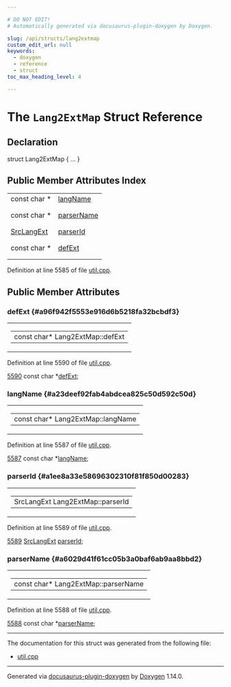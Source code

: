 ```yaml
---

# DO NOT EDIT!
# Automatically generated via docusaurus-plugin-doxygen by Doxygen.

slug: /api/structs/lang2extmap
custom_edit_url: null
keywords:
  - doxygen
  - reference
  - struct
toc_max_heading_level: 4

---
```


<div class="doxyPage">

# The `Lang2ExtMap` Struct Reference



## Declaration

<div class="doxyDeclaration">
struct Lang2ExtMap { ... }
</div>

## Public Member Attributes Index

<table class="doxyMembersIndex">

<tr class="doxyMemberIndexItem">
<td class="doxyMemberIndexItemType" align="left" valign="top">const char *</td>
<td class="doxyMemberIndexItemName" align="left" valign="top"><a href="#a23deef92fab4abdcea825c50d592c50d">langName</a></td>
</tr>
<tr class="doxyMemberIndexDescription">
<td class="doxyMemberIndexDescriptionLeft"></td>
<td class="doxyMemberIndexDescriptionRight">
</td>
</tr>
<tr class="doxyMemberIndexSeparator">
<td class="doxyMemberIndexSeparator" colspan="2"></td>
</tr>

<tr class="doxyMemberIndexItem">
<td class="doxyMemberIndexItemType" align="left" valign="top">const char *</td>
<td class="doxyMemberIndexItemName" align="left" valign="top"><a href="#a6029d41f61cc05b3a0baf6ab9aa8bbd2">parserName</a></td>
</tr>
<tr class="doxyMemberIndexDescription">
<td class="doxyMemberIndexDescriptionLeft"></td>
<td class="doxyMemberIndexDescriptionRight">
</td>
</tr>
<tr class="doxyMemberIndexSeparator">
<td class="doxyMemberIndexSeparator" colspan="2"></td>
</tr>

<tr class="doxyMemberIndexItem">
<td class="doxyMemberIndexItemType" align="left" valign="top"><a href="/web-doxygen/docs/api/files/src/types-h/#a9974623ce72fc23df5d64426b9178bf2">SrcLangExt</a></td>
<td class="doxyMemberIndexItemName" align="left" valign="top"><a href="#a1ee8a33e58696302310f81f850d00283">parserId</a></td>
</tr>
<tr class="doxyMemberIndexDescription">
<td class="doxyMemberIndexDescriptionLeft"></td>
<td class="doxyMemberIndexDescriptionRight">
</td>
</tr>
<tr class="doxyMemberIndexSeparator">
<td class="doxyMemberIndexSeparator" colspan="2"></td>
</tr>

<tr class="doxyMemberIndexItem">
<td class="doxyMemberIndexItemType" align="left" valign="top">const char *</td>
<td class="doxyMemberIndexItemName" align="left" valign="top"><a href="#a96f942f5553e916d6b5218fa32bcbdf3">defExt</a></td>
</tr>
<tr class="doxyMemberIndexDescription">
<td class="doxyMemberIndexDescriptionLeft"></td>
<td class="doxyMemberIndexDescriptionRight">
</td>
</tr>
<tr class="doxyMemberIndexSeparator">
<td class="doxyMemberIndexSeparator" colspan="2"></td>
</tr>

</table>


Definition at line 5585 of file <a href="/web-doxygen/docs/api/files/src/util-cpp">util.cpp</a>.

<div class="doxySectionDef">

## Public Member Attributes

### defExt {#a96f942f5553e916d6b5218fa32bcbdf3}

<div class="doxyMemberItem">
<div class="doxyMemberProto">
<table class="doxyMemberLabels">
<tr class="doxyMemberLabels">
<td class="doxyMemberLabelsLeft">
<table class="doxyMemberName">
<tr>
<td class="doxyMemberName">const char* Lang2ExtMap::defExt</td>
</tr>
</table>
</td>
</tr>
</table>
</div>
<div class="doxyMemberDoc">



Definition at line 5590 of file <a href="/web-doxygen/docs/api/files/src/util-cpp">util.cpp</a>.

<div class="doxyProgramListing">

<div class="doxyCodeLine"><span class="doxyLineNumber"><a href="#a96f942f5553e916d6b5218fa32bcbdf3">5590</a></span><span class="doxyLineContent"><span class="doxyHighlight">  </span><span class="doxyHighlightKeyword">const</span><span class="doxyHighlight"> </span><span class="doxyHighlightKeywordType">char</span><span class="doxyHighlight"> *<a href="#a96f942f5553e916d6b5218fa32bcbdf3">defExt</a>;</span></span></div>

</div>

</div>
</div>

### langName {#a23deef92fab4abdcea825c50d592c50d}

<div class="doxyMemberItem">
<div class="doxyMemberProto">
<table class="doxyMemberLabels">
<tr class="doxyMemberLabels">
<td class="doxyMemberLabelsLeft">
<table class="doxyMemberName">
<tr>
<td class="doxyMemberName">const char* Lang2ExtMap::langName</td>
</tr>
</table>
</td>
</tr>
</table>
</div>
<div class="doxyMemberDoc">



Definition at line 5587 of file <a href="/web-doxygen/docs/api/files/src/util-cpp">util.cpp</a>.

<div class="doxyProgramListing">

<div class="doxyCodeLine"><span class="doxyLineNumber"><a href="#a23deef92fab4abdcea825c50d592c50d">5587</a></span><span class="doxyLineContent"><span class="doxyHighlight">  </span><span class="doxyHighlightKeyword">const</span><span class="doxyHighlight"> </span><span class="doxyHighlightKeywordType">char</span><span class="doxyHighlight"> *<a href="#a23deef92fab4abdcea825c50d592c50d">langName</a>;</span></span></div>

</div>

</div>
</div>

### parserId {#a1ee8a33e58696302310f81f850d00283}

<div class="doxyMemberItem">
<div class="doxyMemberProto">
<table class="doxyMemberLabels">
<tr class="doxyMemberLabels">
<td class="doxyMemberLabelsLeft">
<table class="doxyMemberName">
<tr>
<td class="doxyMemberName">SrcLangExt Lang2ExtMap::parserId</td>
</tr>
</table>
</td>
</tr>
</table>
</div>
<div class="doxyMemberDoc">



Definition at line 5589 of file <a href="/web-doxygen/docs/api/files/src/util-cpp">util.cpp</a>.

<div class="doxyProgramListing">

<div class="doxyCodeLine"><span class="doxyLineNumber"><a href="#a1ee8a33e58696302310f81f850d00283">5589</a></span><span class="doxyLineContent"><span class="doxyHighlight">  <a href="/web-doxygen/docs/api/files/src/types-h/#a9974623ce72fc23df5d64426b9178bf2">SrcLangExt</a> <a href="#a1ee8a33e58696302310f81f850d00283">parserId</a>;</span></span></div>

</div>

</div>
</div>

### parserName {#a6029d41f61cc05b3a0baf6ab9aa8bbd2}

<div class="doxyMemberItem">
<div class="doxyMemberProto">
<table class="doxyMemberLabels">
<tr class="doxyMemberLabels">
<td class="doxyMemberLabelsLeft">
<table class="doxyMemberName">
<tr>
<td class="doxyMemberName">const char* Lang2ExtMap::parserName</td>
</tr>
</table>
</td>
</tr>
</table>
</div>
<div class="doxyMemberDoc">



Definition at line 5588 of file <a href="/web-doxygen/docs/api/files/src/util-cpp">util.cpp</a>.

<div class="doxyProgramListing">

<div class="doxyCodeLine"><span class="doxyLineNumber"><a href="#a6029d41f61cc05b3a0baf6ab9aa8bbd2">5588</a></span><span class="doxyLineContent"><span class="doxyHighlight">  </span><span class="doxyHighlightKeyword">const</span><span class="doxyHighlight"> </span><span class="doxyHighlightKeywordType">char</span><span class="doxyHighlight"> *<a href="#a6029d41f61cc05b3a0baf6ab9aa8bbd2">parserName</a>;</span></span></div>

</div>

</div>
</div>

</div>

<hr/>

The documentation for this struct was generated from the following file:

<ul>
<li><a href="/web-doxygen/docs/api/files/src/util-cpp">util.cpp</a></li>
</ul>

<hr/>

<p class="doxyGeneratedBy">Generated via <a href="https://github.com/xpack/docusaurus-plugin-doxygen">docusaurus-plugin-doxygen</a> by <a href="https://www.doxygen.nl">Doxygen</a> 1.14.0.</p>

</div>
